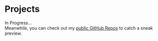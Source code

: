 # Projects

In Progress...  
Meanwhile, you can check out my [public GitHub Repos](https://github.com/malex5335?tab=repositories) to catch a sneak preview.
